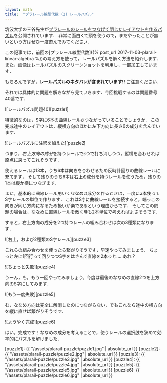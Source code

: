 ```yaml
---
layout: math
title:  "プラレール線型代数 (2) レールパズル"
---
```


筑波大学の三谷先生が[プラレールのレールをつなげて閉じたレイアウトを作るパズル][railpuzzle]を公開されています．
非常に面白くて頭を使うので，まだやったことが無いという方はぜひ一度遊んでみてください．

この記事では，前回の[プラレール線型代数]({% post_url 2017-11-03-plarail-linear-algebra %})の考え方を使って，
レールパズルを解く方法を紹介します．
また，画像は[レールパズル][railpuzzle]のスクリーンショットを利用し，一部加工しています．

もちろんですが，**レールパズルのネタバレが含まれています!!** ご注意ください．


それでは具体的に問題を解きながら見ていきます．今回挑戦するのは問題番号40番です．

![レールパズル問題40][puzzle1]

特徴的なのは，S字に6本の曲線レールがつながっていることでしょうか．
この完成途中のレイアウトは，縦横方向のほかに左下方向に長さ6の成分を含んでいます．

![レールパズルに注釈を加えた][puzzle2]

つまり，*右上方向の成分*を持つレールで6つで打ち消しつつ，縦横を合わせれば原点に戻ってこれそうです．

使えるレールは13本，うち6本は向きを合わせるため反時計回りの曲線レールに充てます，
そして残りのうち6本は右上の成分を持つレールを使うため，残りの1本は縦か横につなぎます．

また，基本的に曲線レール用いてななめの成分を作るときは，一度に2本使ってS字レールの単位で作ります．
これはS字に曲線レールを接続すると，端っこの向きが同じ方向になるため扱いが楽であるという理由からです．
そしてこの問題の場合は，ななめに直線レールを敷く時も2本単位で考えればよさそうです．

すると，右上方向の成分を2つ持つレールの組み合わせは次の3種類になります．

![右上，および2種類のS字レール][puzzle3]

これらの組み合わせを使ったら繋がりそうです，早速やってみましょう．
ちょっと左に1回行って回りつつS字をはさんで直線を2本っと.....あれ？

![ちょっと失敗][puzzle4]

うーん，も，もう一回やってみましょう，今度は最後のななめの直線2つを上方向のS字にしてみます．

![もう一度失敗][puzzle5]

む，ななめ方向は完全に解消したのにつながらない，でもこれなら途中の横方向を縦に直せば繋がりそうです．

![ようやく完成][puzzle6]

はい，完成です！ななめの成分を考えることで，使うレールの選択肢を狭めて効率的にパズルを解けました．


[railpuzzle]: http://mitani.cs.tsukuba.ac.jp/ja/software/railway_puzzle/index.html
[puzzle1]: {{ "/assets/plarail-puzzle/puzzle1.jpg" | absolute_url }}
[puzzle2]: {{ "/assets/plarail-puzzle/puzzle2.jpg" | absolute_url }}
[puzzle3]: {{ "/assets/plarail-puzzle/puzzle3.jpg" | absolute_url }}
[puzzle4]: {{ "/assets/plarail-puzzle/puzzle4.jpg" | absolute_url }}
[puzzle5]: {{ "/assets/plarail-puzzle/puzzle5.jpg" | absolute_url }}
[puzzle6]: {{ "/assets/plarail-puzzle/puzzle6.jpg" | absolute_url }}
